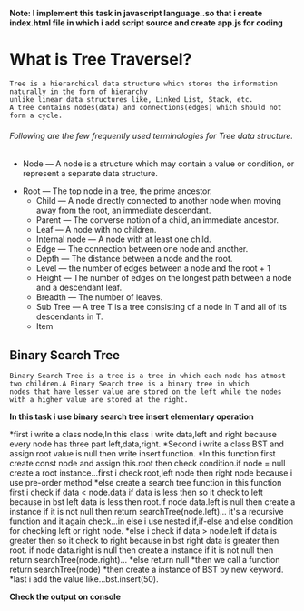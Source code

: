 **Note: I implement this task in javascript language..so that i create index.html file in which i add script source and create app.js for coding**

# What is Tree Traversel?
    Tree is a hierarchical data structure which stores the information naturally in the form of hierarchy
    unlike linear data structures like, Linked List, Stack, etc. 
    A tree contains nodes(data) and connections(edges) which should not form a cycle.

###### Following are the few frequently used terminologies for Tree data structure.

* Node — A node is a structure which may contain a value or condition, or represent a separate data structure.
- Root — The top node in a tree, the prime ancestor.
    * Child — A node directly connected to another node when moving away from the root, an immediate descendant.
    * Parent — The converse notion of a child, an immediate ancestor. 
    * Leaf — A node with no children.
    * Internal node — A node with at least one child.
    * Edge — The connection between one node and another.
    * Depth — The distance between a node and the root.
    * Level — the number of edges between a node and the root + 1
    * Height — The number of edges on the longest path between a node and a descendant leaf.
    * Breadth — The number of leaves.
    * Sub Tree — A tree T is a tree consisting of a node in T and all of its descendants in T.
    * Item

## Binary Search Tree
    Binary Search Tree is a tree is a tree in which each node has atmost two children.A Binary Search tree is a binary tree in which 
    nodes that have lesser value are stored on the left while the nodes with a higher value are stored at the right.
    
   **In this task i use binary search tree insert elementary operation**
    
  *first i write a class node,In this class i write data,left and right because every node has three part left,data,right.
  *Second i write a class BST and assign root value is null then write insert function.
  *In this function first create const node and assign this.root then check condition.if node = null create a root instance...first
  i check root,left node then right node because i use pre-order method 
  *else create a search tree function in this function first i check if data < node.data if data is less then so it check to left
  because in bst left data is less then root.if node data.left is null then create a instance if it is not null then return searchTree(node.left)...
  it's a recursive function and it again check...in else i use nested if,if-else and else condition for checking left or right node.
  *else i check if data > node.left if data is greater then so it check to right because in bst right data is greater then root.
  if node data.right is null then create a instance if it is not null then return searchTree(node.right)...
  *else return null
  *then we call a function return searchTree(node)
  *then create a instance of BST by new keyword.
  *last i add the value like...bst.insert(50).
  
  **Check the output on console**
